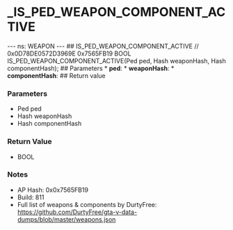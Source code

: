# _IS_PED_WEAPON_COMPONENT_ACTIVE

--- ns: WEAPON --- ## IS_PED_WEAPON_COMPONENT_ACTIVE  // 0x0D78DE0572D3969E 0x7565FB19 BOOL IS_PED_WEAPON_COMPONENT_ACTIVE(Ped ped, Hash weaponHash, Hash componentHash);   ## Parameters * **ped**: * **weaponHash**: * **componentHash**:  ## Return value

### Parameters
* Ped ped
* Hash weaponHash
* Hash componentHash

### Return Value
* BOOL

### Notes
* AP Hash: 0x0x7565FB19
* Build: 811
* Full list of weapons & components by DurtyFree: https://github.com/DurtyFree/gta-v-data-dumps/blob/master/weapons.json

